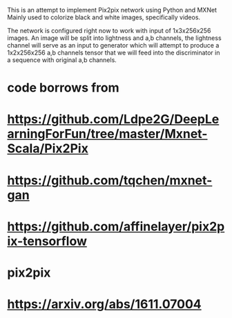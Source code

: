 This is an attempt to implement Pix2pix network using Python and MXNet
Mainly used to colorize black and white images, specifically videos.

The network is configured right now to work with input of 1x3x256x256 images.
An image will be split into lightness and a,b channels, the lightness channel
will serve as an input to generator which will attempt to produce a 1x2x256x256 a,b channels tensor
that we will feed into the discriminator in a sequence with original a,b channels.


# code borrows from
# https://github.com/Ldpe2G/DeepLearningForFun/tree/master/Mxnet-Scala/Pix2Pix
# https://github.com/tqchen/mxnet-gan
# https://github.com/affinelayer/pix2pix-tensorflow

# pix2pix
# https://arxiv.org/abs/1611.07004